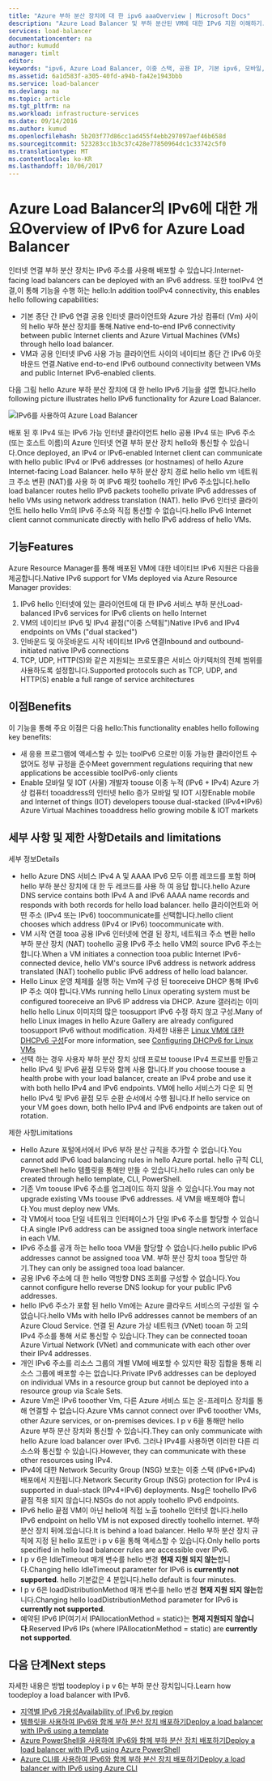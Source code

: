 ```yaml
---
title: "Azure 부하 분산 장치에 대 한 ipv6 aaaOverview | Microsoft Docs"
description: "Azure Load Balancer 및 부하 분산된 VM에 대한 IPv6 지원 이해하기."
services: load-balancer
documentationcenter: na
author: kumudd
manager: timlt
editor: 
keywords: "ipv6, Azure Load Balancer, 이중 스택, 공용 IP, 기본 ipv6, 모바일, iot"
ms.assetid: 6a1d583f-a305-40fd-a94b-fa42e1943bbb
ms.service: load-balancer
ms.devlang: na
ms.topic: article
ms.tgt_pltfrm: na
ms.workload: infrastructure-services
ms.date: 09/14/2016
ms.author: kumud
ms.openlocfilehash: 5b203f77d86cc1ad455f4ebb297097aef46b658d
ms.sourcegitcommit: 523283cc1b3c37c428e77850964dc1c33742c5f0
ms.translationtype: MT
ms.contentlocale: ko-KR
ms.lasthandoff: 10/06/2017
---
```

# <a name="overview-of-ipv6-for-azure-load-balancer"></a><span data-ttu-id="e22ea-104">Azure Load Balancer의 IPv6에 대한 개요</span><span class="sxs-lookup"><span data-stu-id="e22ea-104">Overview of IPv6 for Azure Load Balancer</span></span>

<span data-ttu-id="e22ea-105">인터넷 연결 부하 분산 장치는 IPv6 주소를 사용해 배포할 수 있습니다.</span><span class="sxs-lookup"><span data-stu-id="e22ea-105">Internet-facing load balancers can be deployed with an IPv6 address.</span></span> <span data-ttu-id="e22ea-106">또한 tooIPv4 연결,이 통해 기능을 수행 하는 hello:</span><span class="sxs-lookup"><span data-stu-id="e22ea-106">In addition tooIPv4 connectivity, this enables hello following capabilities:</span></span>

* <span data-ttu-id="e22ea-107">기본 종단 간 IPv6 연결 공용 인터넷 클라이언트와 Azure 가상 컴퓨터 (Vm) 사이의 hello 부하 분산 장치를 통해.</span><span class="sxs-lookup"><span data-stu-id="e22ea-107">Native end-to-end IPv6 connectivity between public Internet clients and Azure Virtual Machines (VMs) through hello load balancer.</span></span>
* <span data-ttu-id="e22ea-108">VM과 공용 인터넷 IPv6 사용 가능 클라이언트 사이의 네이티브 종단 간 IPv6 아웃바운드 연결.</span><span class="sxs-lookup"><span data-stu-id="e22ea-108">Native end-to-end IPv6 outbound connectivity between VMs and public Internet IPv6-enabled clients.</span></span>

<span data-ttu-id="e22ea-109">다음 그림 hello Azure 부하 분산 장치에 대 한 hello IPv6 기능을 설명 합니다.</span><span class="sxs-lookup"><span data-stu-id="e22ea-109">hello following picture illustrates hello IPv6 functionality for Azure Load Balancer.</span></span>

![IPv6를 사용하여 Azure Load Balancer](./media/load-balancer-ipv6-overview/load-balancer-ipv6.png)

<span data-ttu-id="e22ea-111">배포 된 후 IPv4 또는 IPv6 가능 인터넷 클라이언트 hello 공용 IPv4 또는 IPv6 주소 (또는 호스트 이름)의 Azure 인터넷 연결 부하 분산 장치 hello와 통신할 수 있습니다.</span><span class="sxs-lookup"><span data-stu-id="e22ea-111">Once deployed, an IPv4 or IPv6-enabled Internet client can communicate with hello public IPv4 or IPv6 addresses (or hostnames) of hello Azure Internet-facing Load Balancer.</span></span> <span data-ttu-id="e22ea-112">hello 부하 분산 장치 경로 hello hello vm 네트워크 주소 변환 (NAT)를 사용 하 여 IPv6 패킷 toohello 개인 IPv6 주소입니다.</span><span class="sxs-lookup"><span data-stu-id="e22ea-112">hello load balancer routes hello IPv6 packets toohello private IPv6 addresses of hello VMs using network address translation (NAT).</span></span> <span data-ttu-id="e22ea-113">hello IPv6 인터넷 클라이언트 hello hello Vm의 IPv6 주소와 직접 통신할 수 없습니다.</span><span class="sxs-lookup"><span data-stu-id="e22ea-113">hello IPv6 Internet client cannot communicate directly with hello IPv6 address of hello VMs.</span></span>

## <a name="features"></a><span data-ttu-id="e22ea-114">기능</span><span class="sxs-lookup"><span data-stu-id="e22ea-114">Features</span></span>

<span data-ttu-id="e22ea-115">Azure Resource Manager를 통해 배포된 VM에 대한 네이티브 IPv6 지원은 다음을 제공합니다.</span><span class="sxs-lookup"><span data-stu-id="e22ea-115">Native IPv6 support for VMs deployed via Azure Resource Manager provides:</span></span>

1. <span data-ttu-id="e22ea-116">IPv6 hello 인터넷에 있는 클라이언트에 대 한 IPv6 서비스 부하 분산</span><span class="sxs-lookup"><span data-stu-id="e22ea-116">Load-balanced IPv6 services for IPv6 clients on hello Internet</span></span>
2. <span data-ttu-id="e22ea-117">VM의 네이티브 IPv6 및 IPv4 끝점("이중 스택됨")</span><span class="sxs-lookup"><span data-stu-id="e22ea-117">Native IPv6 and IPv4 endpoints on VMs ("dual stacked")</span></span>
3. <span data-ttu-id="e22ea-118">인바운드 및 아웃바운드 시작 네이티브 IPv6 연결</span><span class="sxs-lookup"><span data-stu-id="e22ea-118">Inbound and outbound-initiated native IPv6 connections</span></span>
4. <span data-ttu-id="e22ea-119">TCP, UDP, HTTP(S)와 같은 지원되는 프로토콜은 서비스 아키텍처의 전체 범위를 사용하도록 설정합니다.</span><span class="sxs-lookup"><span data-stu-id="e22ea-119">Supported protocols such as TCP, UDP, and HTTP(S) enable a full range of service architectures</span></span>

## <a name="benefits"></a><span data-ttu-id="e22ea-120">이점</span><span class="sxs-lookup"><span data-stu-id="e22ea-120">Benefits</span></span>

<span data-ttu-id="e22ea-121">이 기능을 통해 주요 이점은 다음 hello:</span><span class="sxs-lookup"><span data-stu-id="e22ea-121">This functionality enables hello following key benefits:</span></span>

* <span data-ttu-id="e22ea-122">새 응용 프로그램에 액세스할 수 있는 tooIPv6 으로만 이동 가능한 클라이언트 수 없어도 정부 규정을 준수</span><span class="sxs-lookup"><span data-stu-id="e22ea-122">Meet government regulations requiring that new applications be accessible tooIPv6-only clients</span></span>
* <span data-ttu-id="e22ea-123">Enable 모바일 및 IOT (사물) 개발자 toouse 이중 누적 (IPv6 + IPv4) Azure 가상 컴퓨터 tooaddress의 인터넷 hello 증가 모바일 및 IOT 시장</span><span class="sxs-lookup"><span data-stu-id="e22ea-123">Enable mobile and Internet of things (IOT) developers toouse dual-stacked (IPv4+IPv6) Azure Virtual Machines tooaddress hello growing mobile & IOT markets</span></span>

## <a name="details-and-limitations"></a><span data-ttu-id="e22ea-124">세부 사항 및 제한 사항</span><span class="sxs-lookup"><span data-stu-id="e22ea-124">Details and limitations</span></span>

<span data-ttu-id="e22ea-125">세부 정보</span><span class="sxs-lookup"><span data-stu-id="e22ea-125">Details</span></span>

* <span data-ttu-id="e22ea-126">hello Azure DNS 서비스 IPv4 A 및 AAAA IPv6 모두 이름 레코드를 포함 하며 hello 부하 분산 장치에 대 한 두 레코드를 사용 하 여 응답 합니다.</span><span class="sxs-lookup"><span data-stu-id="e22ea-126">hello Azure DNS service contains both IPv4 A and IPv6 AAAA name records and responds with both records for hello load balancer.</span></span> <span data-ttu-id="e22ea-127">hello 클라이언트와 어떤 주소 (IPv4 또는 IPv6) toocommunicate를 선택합니다.</span><span class="sxs-lookup"><span data-stu-id="e22ea-127">hello client chooses which address (IPv4 or IPv6) toocommunicate with.</span></span>
* <span data-ttu-id="e22ea-128">VM 시작 연결 tooa 공용 IPv6 인터넷에 연결 된 장치, 네트워크 주소 변환 hello 부하 분산 장치 (NAT) toohello 공용 IPv6 주소 hello VM의 source IPv6 주소는 합니다.</span><span class="sxs-lookup"><span data-stu-id="e22ea-128">When a VM initiates a connection tooa public Internet IPv6-connected device, hello VM's source IPv6 address is network address translated (NAT) toohello public IPv6 address of hello load balancer.</span></span>
* <span data-ttu-id="e22ea-129">Hello Linux 운영 체제를 실행 하는 Vm에 구성 된 tooreceive DHCP 통해 IPv6 IP 주소 여야 합니다.</span><span class="sxs-lookup"><span data-stu-id="e22ea-129">VMs running hello Linux operating system must be configured tooreceive an IPv6 IP address via DHCP.</span></span> <span data-ttu-id="e22ea-130">Azure 갤러리는 이미 hello hello Linux 이미지의 많은 toosupport IPv6 수정 하지 않고 구성.</span><span class="sxs-lookup"><span data-stu-id="e22ea-130">Many of hello Linux images in hello Azure Gallery are already configured toosupport IPv6 without modification.</span></span> <span data-ttu-id="e22ea-131">자세한 내용은 [Linux VM에 대한 DHCPv6 구성](load-balancer-ipv6-for-linux.md)</span><span class="sxs-lookup"><span data-stu-id="e22ea-131">For more information, see [Configuring DHCPv6 for Linux VMs](load-balancer-ipv6-for-linux.md)</span></span>
* <span data-ttu-id="e22ea-132">선택 하는 경우 사용자 부하 분산 장치 상태 프로브 toouse IPv4 프로브를 만들고 hello IPv4 및 IPv6 끝점 모두와 함께 사용 합니다.</span><span class="sxs-lookup"><span data-stu-id="e22ea-132">If you choose toouse a health probe with your load balancer, create an IPv4 probe and use it with both hello IPv4 and IPv6 endpoints.</span></span> <span data-ttu-id="e22ea-133">VM에 hello 서비스가 다운 되 면 hello IPv4 및 IPv6 끝점 모두 순환 순서에서 수행 됩니다.</span><span class="sxs-lookup"><span data-stu-id="e22ea-133">If hello service on your VM goes down, both hello IPv4 and IPv6 endpoints are taken out of rotation.</span></span>

<span data-ttu-id="e22ea-134">제한 사항</span><span class="sxs-lookup"><span data-stu-id="e22ea-134">Limitations</span></span>

* <span data-ttu-id="e22ea-135">Hello Azure 포털에서에서 IPv6 부하 분산 규칙을 추가할 수 없습니다.</span><span class="sxs-lookup"><span data-stu-id="e22ea-135">You cannot add IPv6 load balancing rules in hello Azure portal.</span></span> <span data-ttu-id="e22ea-136">hello 규칙 CLI, PowerShell hello 템플릿을 통해만 만들 수 있습니다.</span><span class="sxs-lookup"><span data-stu-id="e22ea-136">hello rules can only be created through hello template, CLI, PowerShell.</span></span>
* <span data-ttu-id="e22ea-137">기존 Vm toouse IPv6 주소를 업그레이드 하지 않을 수 있습니다.</span><span class="sxs-lookup"><span data-stu-id="e22ea-137">You may not upgrade existing VMs toouse IPv6 addresses.</span></span> <span data-ttu-id="e22ea-138">새 VM을 배포해야 합니다.</span><span class="sxs-lookup"><span data-stu-id="e22ea-138">You must deploy new VMs.</span></span>
* <span data-ttu-id="e22ea-139">각 VM에서 tooa 단일 네트워크 인터페이스가 단일 IPv6 주소를 할당할 수 있습니다.</span><span class="sxs-lookup"><span data-stu-id="e22ea-139">A single IPv6 address can be assigned tooa single network interface in each VM.</span></span>
* <span data-ttu-id="e22ea-140">IPv6 주소를 공개 하는 hello tooa VM을 할당할 수 없습니다.</span><span class="sxs-lookup"><span data-stu-id="e22ea-140">hello public IPv6 addresses cannot be assigned tooa VM.</span></span> <span data-ttu-id="e22ea-141">부하 분산 장치 tooa 할당만 하기.</span><span class="sxs-lookup"><span data-stu-id="e22ea-141">They can only be assigned tooa load balancer.</span></span>
* <span data-ttu-id="e22ea-142">공용 IPv6 주소에 대 한 hello 역방향 DNS 조회를 구성할 수 없습니다.</span><span class="sxs-lookup"><span data-stu-id="e22ea-142">You cannot configure hello reverse DNS lookup for your public IPv6 addresses.</span></span>
* <span data-ttu-id="e22ea-143">hello IPv6 주소가 포함 된 hello Vm에는 Azure 클라우드 서비스의 구성원 일 수 없습니다.</span><span class="sxs-lookup"><span data-stu-id="e22ea-143">hello VMs with hello IPv6 addresses cannot be members of an Azure Cloud Service.</span></span> <span data-ttu-id="e22ea-144">연결 된 Azure 가상 네트워크 (VNet) tooan 하 고의 IPv4 주소를 통해 서로 통신할 수 있습니다.</span><span class="sxs-lookup"><span data-stu-id="e22ea-144">They can be connected tooan Azure Virtual Network (VNet) and communicate with each other over their IPv4 addresses.</span></span>
* <span data-ttu-id="e22ea-145">개인 IPv6 주소를 리소스 그룹의 개별 VM에 배포할 수 있지만 확장 집합을 통해 리소스 그룹에 배포할 수는 없습니다.</span><span class="sxs-lookup"><span data-stu-id="e22ea-145">Private IPv6 addresses can be deployed on individual VMs in a resource group but cannot be deployed into a resource group via Scale Sets.</span></span>
* <span data-ttu-id="e22ea-146">Azure Vm은 IPv6 tooother Vm, 다른 Azure 서비스 또는 온-프레미스 장치를 통해 연결할 수 없습니다.</span><span class="sxs-lookup"><span data-stu-id="e22ea-146">Azure VMs cannot connect over IPv6 tooother VMs, other Azure services, or on-premises devices.</span></span> <span data-ttu-id="e22ea-147">I p v 6을 통해만 hello Azure 부하 분산 장치와 통신할 수 있습니다.</span><span class="sxs-lookup"><span data-stu-id="e22ea-147">They can only communicate with hello Azure load balancer over IPv6.</span></span> <span data-ttu-id="e22ea-148">그러나 IPv4를 사용하면 이러한 다른 리소스와 통신할 수 있습니다.</span><span class="sxs-lookup"><span data-stu-id="e22ea-148">However, they can communicate with these other resources using IPv4.</span></span>
* <span data-ttu-id="e22ea-149">IPv4에 대한 Network Security Group (NSG) 보호는 이중 스택 (IPv6+IPv4) 배포에서 지원됩니다.</span><span class="sxs-lookup"><span data-stu-id="e22ea-149">Network Security Group (NSG) protection for IPv4 is supported in dual-stack (IPv4+IPv6) deployments.</span></span> <span data-ttu-id="e22ea-150">Nsg은 toohello IPv6 끝점 적용 되지 않습니다.</span><span class="sxs-lookup"><span data-stu-id="e22ea-150">NSGs do not apply toohello IPv6 endpoints.</span></span>
* <span data-ttu-id="e22ea-151">IPv6 hello 끝점 VM이 아닌 hello에 직접 노출 toohello 인터넷 합니다.</span><span class="sxs-lookup"><span data-stu-id="e22ea-151">hello IPv6 endpoint on hello VM is not exposed directly toohello internet.</span></span> <span data-ttu-id="e22ea-152">부하 분산 장치 뒤에.있습니다.</span><span class="sxs-lookup"><span data-stu-id="e22ea-152">It is behind a load balancer.</span></span> <span data-ttu-id="e22ea-153">Hello 부하 분산 장치 규칙에 지정 된 hello 포트만 i p v 6을 통해 액세스할 수 있습니다.</span><span class="sxs-lookup"><span data-stu-id="e22ea-153">Only hello ports specified in hello load balancer rules are accessible over IPv6.</span></span>
* <span data-ttu-id="e22ea-154">I p v 6은 IdleTimeout 매개 변수를 hello 변경 **현재 지원 되지 않는**합니다.</span><span class="sxs-lookup"><span data-stu-id="e22ea-154">Changing hello IdleTimeout parameter for IPv6 is **currently not supported**.</span></span> <span data-ttu-id="e22ea-155">hello 기본값은 4 분입니다.</span><span class="sxs-lookup"><span data-stu-id="e22ea-155">hello default is four minutes.</span></span>
* <span data-ttu-id="e22ea-156">I p v 6은 loadDistributionMethod 매개 변수를 hello 변경 **현재 지원 되지 않는**합니다.</span><span class="sxs-lookup"><span data-stu-id="e22ea-156">Changing hello loadDistributionMethod parameter for IPv6 is **currently not supported**.</span></span>
* <span data-ttu-id="e22ea-157">예약된 IPv6 IP(여기서 IPAllocationMethod = static)는 **현재 지원되지 않습니다**.</span><span class="sxs-lookup"><span data-stu-id="e22ea-157">Reserved IPv6 IPs (where IPAllocationMethod = static) are **currently not supported**.</span></span>

## <a name="next-steps"></a><span data-ttu-id="e22ea-158">다음 단계</span><span class="sxs-lookup"><span data-stu-id="e22ea-158">Next steps</span></span>

<span data-ttu-id="e22ea-159">자세한 내용은 방법 toodeploy i p v 6는 부하 분산 장치입니다.</span><span class="sxs-lookup"><span data-stu-id="e22ea-159">Learn how toodeploy a load balancer with IPv6.</span></span>

* [<span data-ttu-id="e22ea-160">지역별 IPv6 가용성</span><span class="sxs-lookup"><span data-stu-id="e22ea-160">Availability of IPv6 by region</span></span>](https://go.microsoft.com/fwlink/?linkid=828357)
* [<span data-ttu-id="e22ea-161">템플릿을 사용하여 IPv6와 함께 부하 분산 장치 배포하기</span><span class="sxs-lookup"><span data-stu-id="e22ea-161">Deploy a load balancer with IPv6 using a template</span></span>](load-balancer-ipv6-internet-template.md)
* [<span data-ttu-id="e22ea-162">Azure PowerShell을 사용하여 IPv6와 함께 부하 분산 장치 배포하기</span><span class="sxs-lookup"><span data-stu-id="e22ea-162">Deploy a load balancer with IPv6 using Azure PowerShell</span></span>](load-balancer-ipv6-internet-ps.md)
* [<span data-ttu-id="e22ea-163">Azure CLI를 사용하여 IPv6와 함께 부하 분산 장치 배포하기</span><span class="sxs-lookup"><span data-stu-id="e22ea-163">Deploy a load balancer with IPv6 using Azure CLI</span></span>](load-balancer-ipv6-internet-cli.md)
